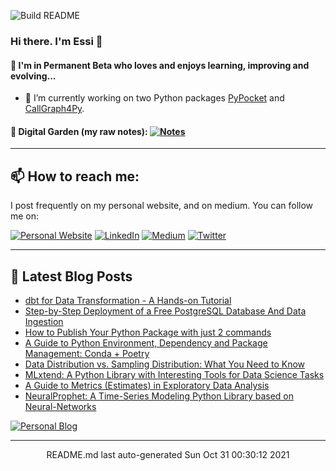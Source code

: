 ![Build README](https://github.com/e-alizadeh/e-alizadeh/workflows/Build%20README/badge.svg)

### Hi there. I'm Essi 👋

<!--
**e-alizadeh/e-alizadeh** is a ✨ _special_ ✨ repository because its `README.md` (this file) appears on your GitHub profile.

Here are some ideas to get you started:

- 🌱 I’m currently learning ...
- 👯 I’m looking to collaborate on ...
- 🤔 I’m looking for help with ...
- 💬 Ask me about ...
- 📫 How to reach me: ...
- 😄 Pronouns: ...
- ⚡ Fun fact: ...
-->

#### 🌱 I'm in Permanent Beta who loves and enjoys learning, improving and evolving...

- 🔭 I’m currently working on two Python packages [PyPocket](https://github.com/e-alizadeh/PyPocket) and [CallGraph4Py](https://github.com/e-alizadeh/pycallgraph).

#### 📝 Digital Garden (my raw notes): <a href="https://notes.ealizadeh.com" target="_blank"><img alt="Notes" src="https://img.shields.io/badge/-digital%20notes-8672db?style=for-the-badge" /></a>

---
## 📫 How to reach me:
I post frequently on my personal website, and on medium. You can follow me on:

<a href="https://ealizadeh.com" target="_blank"><img alt="Personal Website" src="https://img.shields.io/badge/Personal%20Website-%2312100E.svg?&style=for-the-badge&logoColor=white" /></a>
<a href="https://www.linkedin.com/in/alizadehesmaeil/" target="_blank"><img alt="LinkedIn" src="https://img.shields.io/badge/linkedin-%230077B5.svg?&style=for-the-badge&logo=linkedin&logoColor=white" /></a>
<a href="https://medium.com/@ealizadeh" target="_blank"><img alt="Medium" src="https://img.shields.io/badge/medium-%2312100E.svg?&style=for-the-badge&logo=medium&logoColor=white" /></a>
<a href="https://twitter.com/intent/follow?screen_name=es_alizadeh&tw_p=followbutton" target="_blank"><img alt="Twitter" src="https://img.shields.io/badge/twitter-%231DA1F2.svg?&style=for-the-badge&logo=twitter&logoColor=white" /></a>

---

## 📕 Latest Blog Posts
 - [dbt for Data Transformation - A Hands-on Tutorial](https://ealizadeh.com/blog/dbt-tutorial)
 - [Step-by-Step Deployment of a Free PostgreSQL Database And Data Ingestion](https://ealizadeh.com/blog/deploy-postgresql-db-heroku)
 - [How to Publish Your Python Package with just 2 commands](https://ealizadeh.com/blog/how-to-publish-your-python-package-with-just-2-commands)
 - [A Guide to Python Environment, Dependency and Package Management: Conda + Poetry](https://ealizadeh.com/blog/guide-to-python-env-pkg-dependency-using-conda-poetry)
 - [Data Distribution vs. Sampling Distribution: What You Need to Know](https://ealizadeh.com/blog/statistics-data-vs-sampling-distribution)
 - [MLxtend: A Python Library with Interesting Tools for Data Science Tasks](https://ealizadeh.com/blog/mlxtend-library-for-data-science)
 - [A Guide to Metrics (Estimates) in Exploratory Data Analysis](https://ealizadeh.com/blog/guide-to-estimates-in-exploratory-data-analysis)
 - [NeuralProphet: A Time-Series Modeling Python Library based on Neural-Networks](https://ealizadeh.com/blog/neural-prophet-library)
<space>
 	 <a href="https://ealizadeh.com/blog" target="_blank"><img alt="Personal Blog" src="https://img.shields.io/badge/-Read%20more%20on%20my%20blog-brightgreen?style=for-the-badge" /></a>
<hr>
<div align="center">
README.md last auto-generated Sun Oct 31 00:30:12 2021
</div>

